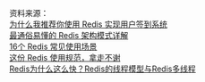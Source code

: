 资料来源：<br/>
[为什么我推荐你使用 Redis 实现用户签到系统](https://mrhelloworld.com/redis-sign/)<br/>
[最通俗易懂的 Redis 架构模式详解](https://mrhelloworld.com/redis-architecture/)<br/>
[16个 Redis 常见使用场景](https://mp.weixin.qq.com/s/c-86kFGd3M33sRsKhTUOPA)<br/>
[这份 Redis 使用规范，拿走不谢](https://mp.weixin.qq.com/s/mBNEgdpJyA7fOw-4A2YXWQ)<br/>
[Redis为什么这么快？Redis的线程模型与Redis多线程](https://mp.weixin.qq.com/s/-4OrfWjrNVDpyx5IILcq7Q)<br/>
